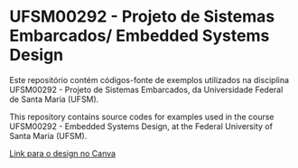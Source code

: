 # UFSM00292 - Projeto de Sistemas Embarcados/ Embedded Systems Design

Este repositório contém códigos-fonte de exemplos utilizados na disciplina UFSM00292 - Projeto de Sistemas Embarcados, da Universidade Federal de Santa Maria (UFSM).

This repository contains source codes for examples used in the course UFSM00292 - Embedded Systems Design, at the Federal University of Santa Maria (UFSM).

[Link para o design no Canva](https://www.canva.com/design/DAGYy5LWZ7Q/v7XO4l2dQjjq3iVHeOU2Zw/edit?utm_content=DAGYy5LWZ7Q&utm_campaign=designshare&utm_medium=link2&utm_source=sharebutton)
